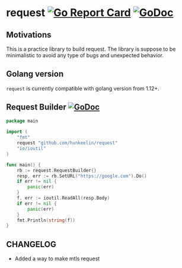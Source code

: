 # request [![Go Report Card](https://goreportcard.com/badge/github.com/hunkeelin/request)](https://goreportcard.com/report/github.com/hunkeelin/request) [![GoDoc](https://godoc.org/github.com/hunkeelin/request?status.svg)](https://godoc.org/github.com/hunkeelin/request)

## Motivations

This is a practice library to build request. The library is suppose to be minimalistic to avoid any type of bugs and unexpected behavior. 

## Golang version

`request` is currently compatible with golang version from 1.12+.

## Request Builder [![GoDoc](https://godoc.org/github.com/hunkeelin/request?status.svg)](https://godoc.org/github.com/hunkeelin/request#ReqBuilder)
```go
package main
  
import (
    "fmt"
    request "github.com/hunkeelin/request"
    "io/ioutil"
)

func main() {
    rb := request.RequestBuilder{}
    resp, err := rb.SetURL("https://google.com").Do()
    if err != nil {
        panic(err)
    }
    f, err := ioutil.ReadAll(resp.Body)
    if err != nil {
        panic(err)
    }
    fmt.Println(string(f))
}
```

## CHANGELOG
- Added a way to make mtls request
